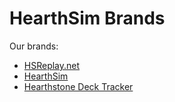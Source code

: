 # HearthSim Brands

Our brands:
- [HSReplay.net](HSReplay.net/)
- [HearthSim](HearthSim/)
- [Hearthstone Deck Tracker](Hearthstone%20Deck%20Tracker/)
